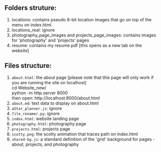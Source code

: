 ## Folders struture:
1. locations: contains pseudo 8-bit location images that go on top of the menu on index.html
2. locations_real: ignore
3. photography_page_images and projects_page_images: contains images for 'photography' and 'projects' pages
4. resume: contains my resume pdf [this opens as a new tab on the website]

## Files structure:
1. ```about.html```: the about page [please note that this page will only work if you are running the site on localhost] <br>
cd Website_new/ <br>
python -m http.server 8000 <br>
then open: http://localhost:8000/about.html <br>
2. ```about.md```: text data to display on about.html
3. ```aStar_planner.js```: ignore
4. ```file_renamer.py```: ignore
5. ```index.html```: website landing page
6. ```photography.html```: photography page
7. ```projects.html```: projects page
8. ```scotty.png```: the scotty animation that traces path on index.html
9. ```shared-bg.js```: a standard definition of the 'grid' background for pages - about, projects, and photography
